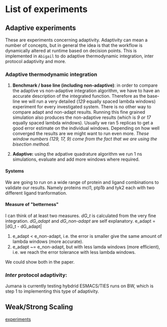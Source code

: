 # List of experiments

## Adaptive experiments

These are experiments concerning adaptivity. Adaptivity can mean a number of concepts, but in general the idea is that the workflow is dynamically altered at runtime based on decision points. This is implemented in `Abigail` to do adaptive thermodynamic integration, inter protocol adaptivity and more.

###  Adaptive thermodynamic integration

1. **Benchmark / base line (including non-adaptive)**: in order to compare the adaptive vs non-adaptive integration algorithm, we have to have an accurate description of the integrated function. Therefore as the base-line we will run a very detailed (_129_ equally spaced lambda windows) experiment for every investigated system. There is no other way to compare adapt and non-adapt results. Running this fine grained simulation also produces the non-adaptive results (which is _9 or 17_ equally spaced lambda windows). Usually we ran 5 replicas to get a good error estimate on the individual windows. Depending on how well converged the results are we might want to run even more. _These window numbers (129, 17, 9) come from the fact that we are using the bisection method._

2. **Adaptive:** using the adpative quadrature algorithm we run 1 ns simulations, evaluate and add more windows where required. 

#### Systems

We are going to run on a wide range of protein and ligand combinations to validate our results. Namely proteins mcl1, ptp1b and tyk2 each with two different ligand tranformation.

#### Measure of "betterness"

I can think of at least two measures. _dG_t_ is calculated from the very fine integration. _dG_adapt_ and _dG_non-adapt_ are self explanatory. e_adapt = |dG_t - dG_adapt|

1. e_adapt < e_non-adapt,  i.e. the error is smaller give the same amount of lambda windows (more accurate).
2. e_adapt ~= e_non-adapt, but with less lamda windows (more efficient), i.e. we reach the error tolerance with less lambda windows. 

We could show both in the paper.

### _Inter_ protocol adaptivity:

Jumana is currently testing hybdrid ESMACS/TIES runs on BW, which is step 1 to implementing this type of adaptivity.

## Weak/Strong Scaling
[experiments](https://docs.google.com/spreadsheets/d/1YTKzKnerUo2f8EqYlgJBLS5bIwFrTcsKpbI1ld5j9To/edit#gid=0)
